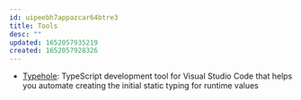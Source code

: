 ```yaml
---
id: uipeebh7appazcar64btre3
title: Tools
desc: ""
updated: 1652057935219
created: 1652057928326
---
```


- [Typehole](https://github.com/rikukissa/typehole): TypeScript development tool for Visual Studio Code that helps you automate creating the initial static typing for runtime values
